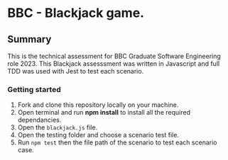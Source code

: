 # BBC - Blackjack game.

## Summary

This is the technical assessment for BBC Graduate Software Engineering role 2023.
This Blackjack assesssment was written in Javascript and full TDD was used with Jest to test each scenario.

### Getting started

1. Fork and clone this repository locally on your machine.
2. Open terminal and run **npm install** to install all the required dependancies.
3. Open the `blackjack.js` file.
4. Open the testing folder and choose a scenario test file.
5. Run `npm test` then the file path of the scenario to test each scenario case.
